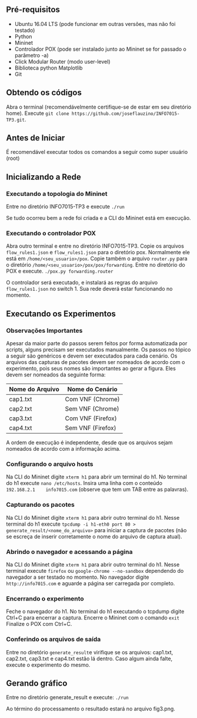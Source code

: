 ## Pré-requisitos
- Ubuntu 16.04 LTS (pode funcionar em outras versões, mas não foi testado)
- Python
- Mininet
- Controlador POX (pode ser instalado junto ao Mininet se for passado o parâmetro -a)
- Click Modular Router (modo user-level)
- Biblioteca python Matplotlib
- Git

## Obtendo os códigos
Abra o terminal (recomendávelmente certifique-se de estar em seu diretório home).
Execute `git clone https://github.com/joseflauzino/INFO7015-TP3.git`.

## Antes de Iniciar
É recomendável executar todos os comandos a seguir como super usuário (root)

## Inicializando a Rede
### Executando a topologia do Mininet
Entre no diretório INFO7015-TP3 e execute
`./run`

Se tudo ocorreu bem a rede foi criada e a CLI do Mininet está em execução.

### Executando o controlador POX
Abra outro terminal e entre no diretório INFO7015-TP3.
Copie os arquivos `flow_rules1.json` e `flow_rules1.json` para o diretório pox.
Normalmente ele está em `/home/<seu_usuario>/pox`.
Copie também o arquivo `router.py` para o diretório `/home/<seu_usuario>/pox/pox/forwarding`.
Entre no diretório do POX e execute.
`./pox.py forwarding.router`

O controlador será executado, e instalará as regras do arquivo `flow_rules1.json` no switch 1.
Sua rede deverá estar funcionando no momento.

## Executando os Experimentos
### Observações Importantes
Apesar da maior parte do passos serem feitos por forma automatizada por scripts, alguns precisam ser executados manualmente.
Os passos no tópico a seguir são genéricos e devem ser executados para cada cenário.
Os arquivos das capturas de pacotes devem ser nomeados de acordo com o experimento, pois seus nomes são importantes ao gerar a figura.
Eles devem ser nomeados da seguinte forma:

Nome do Arquivo | Nome do Cenário    |
----------------|--------------------|
cap1.txt        | Com VNF (Chrome)   |
cap2.txt        | Sem VNF (Chrome)   |
cap3.txt        | Com VNF (Firefox)  |
cap4.txt        | Sem VNF (Firefox)  |

A ordem de execução é independente, desde que os arquivos sejam nomeados de acordo com a informação acima.

### Configurando o arquivo hosts
Na CLI do Mininet digite `xterm h1` para abrir um terminal do h1.
No terminal do h1 execute `nano /etc/hosts`.
Insira uma linha com o conteúdo `192.168.2.1    info7015.com` (observe que tem um TAB entre as palavras).

### Capturando os pacotes
Na CLI do Mininet digite `xterm h1` para abrir outro terminal do h1.
Nesse terminal do h1 execute `tpcdump -i h1-eth0 port 80 > generate_result/<nome_do_arquivo>` para iniciar a captura de pacotes (não se escreça de inserir corretamente o nome do arquivo de captura atual).

### Abrindo o navegador e acessando a página
Na CLI do Mininet digite `xterm h1` para abrir outro terminal do h1.
Nesse terminal execute `firefox` ou `google-chrome --no-sandbox` dependendo do navegador a ser testado no momento.
No navegador digite `http://info7015.com` e aguarde a página ser carregada por completo.

### Encerrando o experimento
Feche o navegador do h1.
No terminal do h1 executando o tcpdump digite Ctrl+C para encerrar a captura.
Encerre o Mininet com o comando `exit`
Finalize o POX com Ctrl+C.

### Conferindo os arquivos de saída
Entre no diretório `generate_result`e virifique se os arquivos: cap1.txt, cap2.txt, cap3.txt e cap4.txt estão lá dentro.
Caso algum ainda falte, execute o experimento do mesmo.

## Gerando gráfico
Entre no diretório generate_result e execute:
`./run`

Ao término do processamento o resultado estará no arquivo fig3.png.
